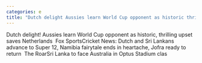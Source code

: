 ```yaml
---
categories: e
title: "Dutch delight Aussies learn World Cup opponent as historic thrilling upset saves Netherlands  Fox Sports"
---
```

Dutch delight! Aussies learn World Cup opponent as historic, thrilling upset saves Netherlands&nbsp;&nbsp;Fox SportsCricket News: Dutch and Sri Lankans advance to Super 12, Namibia fairytale ends in heartache, Jofra ready to return&nbsp;&nbsp;The RoarSri Lanka to face Australia in Optus Stadium clas